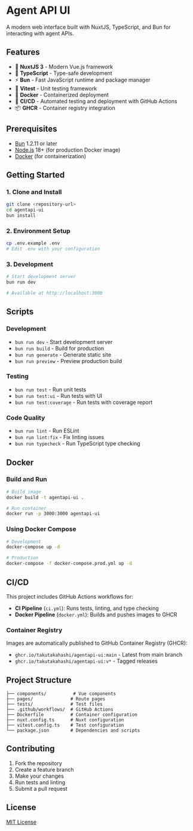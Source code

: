 # Agent API UI

A modern web interface built with NuxtJS, TypeScript, and Bun for interacting with agent APIs.

## Features

- 🚀 **NuxtJS 3** - Modern Vue.js framework
- 🔷 **TypeScript** - Type-safe development
- ⚡ **Bun** - Fast JavaScript runtime and package manager
- 🧪 **Vitest** - Unit testing framework
- 🐳 **Docker** - Containerized deployment
- 🔄 **CI/CD** - Automated testing and deployment with GitHub Actions
- 📦 **GHCR** - Container registry integration

## Prerequisites

- [Bun](https://bun.sh/) 1.2.11 or later
- [Node.js](https://nodejs.org/) 18+ (for production Docker image)
- [Docker](https://docker.com/) (for containerization)

## Getting Started

### 1. Clone and Install

```bash
git clone <repository-url>
cd agentapi-ui
bun install
```

### 2. Environment Setup

```bash
cp .env.example .env
# Edit .env with your configuration
```

### 3. Development

```bash
# Start development server
bun run dev

# Available at http://localhost:3000
```

## Scripts

### Development
- `bun run dev` - Start development server
- `bun run build` - Build for production
- `bun run generate` - Generate static site
- `bun run preview` - Preview production build

### Testing
- `bun run test` - Run unit tests
- `bun run test:ui` - Run tests with UI
- `bun run test:coverage` - Run tests with coverage report

### Code Quality
- `bun run lint` - Run ESLint
- `bun run lint:fix` - Fix linting issues
- `bun run typecheck` - Run TypeScript type checking

## Docker

### Build and Run

```bash
# Build image
docker build -t agentapi-ui .

# Run container
docker run -p 3000:3000 agentapi-ui
```

### Using Docker Compose

```bash
# Development
docker-compose up -d

# Production
docker-compose -f docker-compose.prod.yml up -d
```

## CI/CD

This project includes GitHub Actions workflows for:

- **CI Pipeline** (`ci.yml`): Runs tests, linting, and type checking
- **Docker Pipeline** (`docker.yml`): Builds and pushes images to GHCR

### Container Registry

Images are automatically published to GitHub Container Registry (GHCR):
- `ghcr.io/takutakahashi/agentapi-ui:main` - Latest from main branch
- `ghcr.io/takutakahashi/agentapi-ui:v*` - Tagged releases

## Project Structure

```
├── components/          # Vue components
├── pages/              # Route pages
├── tests/              # Test files
├── .github/workflows/  # GitHub Actions
├── Dockerfile          # Container configuration
├── nuxt.config.ts      # Nuxt configuration
├── vitest.config.ts    # Test configuration
└── package.json        # Dependencies and scripts
```

## Contributing

1. Fork the repository
2. Create a feature branch
3. Make your changes
4. Run tests and linting
5. Submit a pull request

## License

[MIT License](LICENSE)
